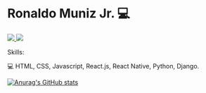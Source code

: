 <h1>Ronaldo Muniz Jr. 💻</h1>

<a href = "https://www.linkedin.com/in/roomjr/" target="_blank">
<img src="https://img.shields.io/badge/LinkedIn-0077B5?style=for-the-badge&logo=linkedin&logoColor=white"/>
</a>

<a href = "https://instagram.com/ronaldoomjr" target="_blank">
<img src="https://img.shields.io/badge/Instagram-E4405F?style=for-the-badge&logo=instagram&logoColor=white"/>
</a>

Skills:

💻 HTML, CSS, Javascript, React.js, React Native, Python, Django.

[![Anurag's GitHub stats](https://github-readme-stats.vercel.app/api?username=ronaldoomjr)](https://github.com/ronaldoomjr/github-readme-stats)

<!---
ronaldoomjr/ronaldoomjr is a ✨ special ✨ repository because its `README.md` (this file) appears on your GitHub profile.
You can click the Preview link to take a look at your changes.
--->
